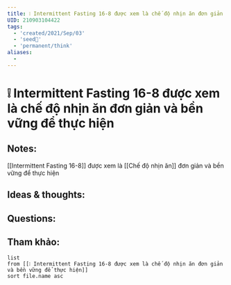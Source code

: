 ```yaml
---
title: ❕ Intermittent Fasting 16-8 được xem là chế độ nhịn ăn đơn giản và bền vững để thực hiện
UID: 210903104422
tags:
  - 'created/2021/Sep/03'
  - 'seed🥜'
  - 'permanent/think'
aliases:
  - 
---
```

# ❕ Intermittent Fasting 16-8 được xem là chế độ nhịn ăn đơn giản và bền vững để thực hiện

## Notes:
 [[Intermittent Fasting 16-8]] được xem là [[Chế độ nhịn ăn]] đơn giản và bền vững để thực hiện

## Ideas & thoughts:

## Questions:


## Tham khảo:
```dataview
list
from [[❕ Intermittent Fasting 16-8 được xem là chế độ nhịn ăn đơn giản và bền vững để thực hiện]]
sort file.name asc
```